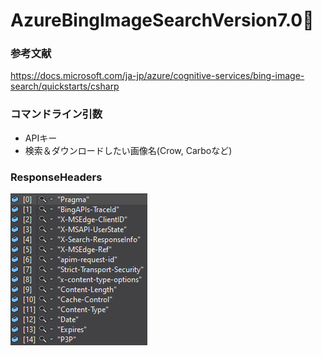﻿# AzureBingImageSearchVersion7.0👏

### 参考文献
https://docs.microsoft.com/ja-jp/azure/cognitive-services/bing-image-search/quickstarts/csharp

### コマンドライン引数
- APIキー
- 検索＆ダウンロードしたい画像名(Crow, Carboなど)

### ResponseHeaders
<img src="./Headers.png">

